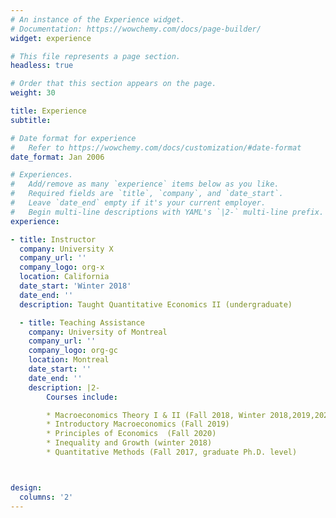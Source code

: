 ```yaml
---
# An instance of the Experience widget.
# Documentation: https://wowchemy.com/docs/page-builder/
widget: experience

# This file represents a page section.
headless: true

# Order that this section appears on the page.
weight: 30

title: Experience
subtitle:

# Date format for experience
#   Refer to https://wowchemy.com/docs/customization/#date-format
date_format: Jan 2006

# Experiences.
#   Add/remove as many `experience` items below as you like.
#   Required fields are `title`, `company`, and `date_start`.
#   Leave `date_end` empty if it's your current employer.
#   Begin multi-line descriptions with YAML's `|2-` multi-line prefix.
experience:

- title: Instructor
  company: University X
  company_url: ''
  company_logo: org-x
  location: California
  date_start: 'Winter 2018'
  date_end: ''
  description: Taught Quantitative Economics II (undergraduate)

  - title: Teaching Assistance
    company: University of Montreal
    company_url: ''
    company_logo: org-gc
    location: Montreal
    date_start: ''
    date_end: ''
    description: |2-
        Courses include:

        * Macroeconomics Theory I & II (Fall 2018, Winter 2018,2019,2020)
        * Introductory Macroeconomics (Fall 2019)
        * Principles of Economics  (Fall 2020)
        * Inequality and Growth (winter 2018)
        * Quantitative Methods (Fall 2017, graduate Ph.D. level)



design:
  columns: '2'
---
```

